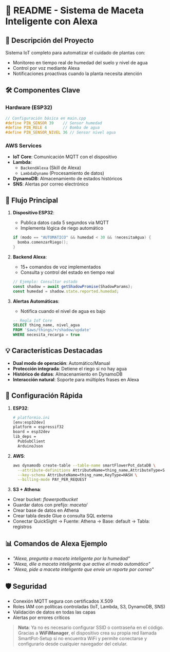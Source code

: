 # 🌱 README - Sistema de Maceta Inteligente con Alexa

## 📌 Descripción del Proyecto
Sistema IoT completo para automatizar el cuidado de plantas con:
- Monitoreo en tiempo real de humedad del suelo y nivel de agua
- Control por voz mediante Alexa
- Notificaciones proactivas cuando la planta necesita atención

## 🛠 Componentes Clave

### Hardware (ESP32)
```c++
// Configuración básica en main.cpp
#define PIN_SENSOR 39    // Sensor humedad
#define PIN_RELE 4       // Bomba de agua
#define PIN_SENSOR_NIVEL 36 // Sensor nivel agua
```

### AWS Services
- **IoT Core**: Comunicación MQTT con el dispositivo
- **Lambda**: 
  - `BackendAlexa` (Skill de Alexa)
  - `LambdaDynamo` (Procesamiento de datos)
- **DynamoDB**: Almacenamiento de estados históricos
- **SNS**: Alertas por correo electrónico

## 🔄 Flujo Principal

1. **Dispositivo ESP32**:
   - Publica datos cada 5 segundos via MQTT
   - Implementa lógica de riego automático
   ```c++
   if (modo == "AUTOMATICO" && humedad < 30 && !necesitaAgua) {
     bomba.comenzarRiego();
   }
   ```

2. **Backend Alexa**:
   - 15+ comandos de voz implementados
   - Consulta y control del estado en tiempo real
   ```javascript
   // Ejemplo: Consultar estado
   const shadow = await getShadowPromise(ShadowParams);
   const humedad = shadow.state.reported.humedad;
   ```

3. **Alertas Automáticas**:
   - Notifica cuando el nivel de agua es bajo
   ```sql
   -- Regla IoT Core
   SELECT thing_name, nivel_agua 
   FROM '$aws/things/+/shadow/update'
   WHERE necesita_recarga = true
   ```

## 💡 Características Destacadas

- **Dual modo de operación**: Automático/Manual
- **Protección integrada**: Detiene el riego si no hay agua
- **Histórico de datos**: Almacenamiento en DynamoDB
- **Interacción natural**: Soporte para múltiples frases en Alexa

## 🚀 Configuración Rápida

1. **ESP32**:
   ```bash
   # platformio.ini
   [env:esp32dev]
   platform = espressif32
   board = esp32dev
   lib_deps = 
     PubSubClient
     ArduinoJson
   ```

2. **AWS**:
   ```bash
   aws dynamodb create-table --table-name smartFlowerPot_dataDB \
     --attribute-definitions AttributeName=thing_name,AttributeType=S \
     --key-schema AttributeName=thing_name,KeyType=HASH \
     --billing-mode PAY_PER_REQUEST
   ```

3. **S3 + Athena**:
- Crear bucket: *flowerpotbucket*
- Guardar datos con prefijo: *maceta/*
- Crear base de datos en Athena
- Crear tabla desde Glue o consulta SQL externa
- Conectar QuickSight → Fuente: Athena → Base: default → Tabla: registros

## 📊 Comandos de Alexa Ejemplo
- *"Alexa, pregunta a maceta inteligente por la humedad"*
- *"Alexa, dile a maceta inteligente que active el modo automático"*
- *"Alexa, pide a maceta inteligente que envíe un reporte por correo"*

## 🛡️ Seguridad
- Conexión MQTT segura con certificados X.509
- Roles IAM con políticas controladas (IoT, Lambda, S3, DynamoDB, SNS)
- Validación de datos en todas las capas
- Alertas por errores críticos

> **Nota**: Ya no es necesario configurar SSID o contraseña en el código. Gracias a **WiFiManager**, el dispositivo crea su propia red llamada SmartPot-Setup si no encuentra WiFi y permite conectarse y configurarlo desde cualquier navegador del celular.